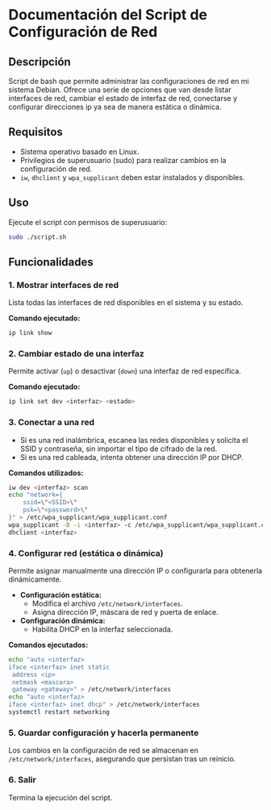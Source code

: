# Documentación del Script de Configuración de Red

## Descripción
Script de bash que permite administrar las configuraciones de red en mi sistema Debian. Ofrece una serie de opciones que van desde listar interfaces de red, cambiar el estado de interfaz de red, conectarse y configurar direcciones ip ya sea de manera estática o dinámica.

## Requisitos
- Sistema operativo basado en Linux.
- Privilegios de superusuario (sudo) para realizar cambios en la configuración de red.
- `iw`, `dhclient` y `wpa_supplicant` deben estar instalados y disponibles.

## Uso
Ejecute el script con permisos de superusuario:
```bash
sudo ./script.sh
```

## Funcionalidades

### 1. Mostrar interfaces de red
Lista todas las interfaces de red disponibles en el sistema y su estado.

**Comando ejecutado:**
```bash
ip link show
```

### 2. Cambiar estado de una interfaz
Permite activar (`up`) o desactivar (`down`) una interfaz de red específica.

**Comando ejecutado:**
```bash
ip link set dev <interfaz> <estado>
```

### 3. Conectar a una red
- Si es una red inalámbrica, escanea las redes disponibles y solicita el SSID y contraseña, sin importar el tipo de cifrado de la red.
- Si es una red cableada, intenta obtener una dirección IP por DHCP.

**Comandos utilizados:**
```bash
iw dev <interfaz> scan
echo "network={
    ssid=\"<SSID>\"
    psk=\"<password>\"
}" > /etc/wpa_supplicant/wpa_supplicant.conf
wpa_supplicant -B -i <interfaz> -c /etc/wpa_supplicant/wpa_supplicant.conf
dhclient <interfaz>
```

### 4. Configurar red (estática o dinámica)
Permite asignar manualmente una dirección IP o configurarla para obtenerla dinámicamente.

- **Configuración estática:**
  - Modifica el archivo `/etc/network/interfaces`.
  - Asigna dirección IP, máscara de red y puerta de enlace.
- **Configuración dinámica:**
  - Habilita DHCP en la interfaz seleccionada.

**Comandos ejecutados:**
```bash
echo "auto <interfaz>
iface <interfaz> inet static
 address <ip>
 netmask <mascara>
 gateway <gateway>" > /etc/network/interfaces
echo "auto <interfaz>
iface <interfaz> inet dhcp" > /etc/network/interfaces
systemctl restart networking
```

### 5. Guardar configuración y hacerla permanente
Los cambios en la configuración de red se almacenan en `/etc/network/interfaces`, asegurando que persistan tras un reinicio.

### 6. Salir
Termina la ejecución del script.


